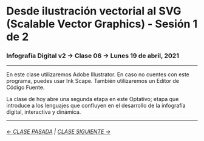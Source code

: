 # Desde ilustración vectorial al SVG (Scalable Vector Graphics) - Sesión 1 de 2

### Infografía Digital v2 → Clase 06 → Lunes 19 de abril, 2021

- - - - - - - - 

En este clase utilizaremos Adobe Illustrator. En caso no cuentes con este programa, puedes usar Ink Scape. También utilizaremos un Editor de Código Fuente.

La clase de hoy abre una segunda etapa en este Optativo; etapa que introduce a los lenguajes que confluyen en el desarrollo de la infografía digital, interactiva y dinámica.

- - - - - - - -

###### [← CLASE PASADA](https://github.com/profesorfaco/dno075-2021/tree/main/clase-05) | [CLASE SIGUIENTE →](https://github.com/profesorfaco/dno075-2021/tree/main/clase-07) 

